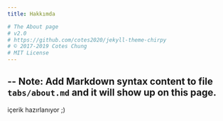 ```yaml
---
title: Hakkımda

# The About page
# v2.0
# https://github.com/cotes2020/jekyll-theme-chirpy
# © 2017-2019 Cotes Chung
# MIT License
---
```


-- **Note**: Add Markdown syntax content to file `tabs/about.md` and it will show up on this page.
--
içerik hazırlanıyor ;)
